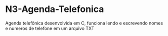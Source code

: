 # N3-Agenda-Telefonica
Agenda telefônica desenvolvida em C, funciona lendo e escrevendo nomes e numeros de telefone em um arquivo TXT
